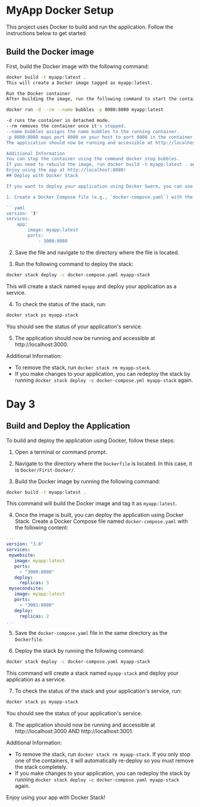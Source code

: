 # MyApp Docker Setup

This project uses Docker to build and run the application. Follow the instructions below to get started.

## Build the Docker image

First, build the Docker image with the following command:

```bash
docker build -t myapp:latest .
This will create a Docker image tagged as myapp:latest.

Run the Docker container
After building the image, run the following command to start the container:

docker run -d --rm --name bubbles -p 8080:8080 myapp:latest

-d runs the container in detached mode.
--rm removes the container once it's stopped.
--name bubbles assigns the name bubbles to the running container.
-p 8080:8080 maps port 8080 on your host to port 8080 in the container.
The application should now be running and accessible at http://localhost:8080.

Additional Information
You can stop the container using the command docker stop bubbles.
If you need to rebuild the image, run docker build -t myapp:latest . again.
Enjoy using the app at http://localhost:8080!
## Deploy with Docker Stack

If you want to deploy your application using Docker Swarm, you can use Docker Stack. Follow the steps below to deploy your app:

1. Create a Docker Compose file (e.g., `docker-compose.yaml`) with the following content:

```yaml
version: '3'
services:
    app:
        image: myapp:latest
        ports:
            - 3000:8080
```

2. Save the file and navigate to the directory where the file is located.

3. Run the following command to deploy the stack:

```bash
docker stack deploy -c docker-compose.yaml myapp-stack
```

This will create a stack named `myapp` and deploy your application as a service.

4. To check the status of the stack, run:

```bash
docker stack ps myapp-stack
```

You should see the status of your application's service.

5. The application should now be running and accessible at http://localhost:3000.

Additional Information:
- To remove the stack, run `docker stack rm myapp-stack`.
- If you make changes to your application, you can redeploy the stack by running `docker stack deploy -c docker-compose.yml myapp-stack` again.

# Day 3


## Build and Deploy the Application


To build and deploy the application using Docker, follow these steps:


1. Open a terminal or command prompt.


2. Navigate to the directory where the `Dockerfile` is located. In this case, it is `Docker/First-Docker/`.


3. Build the Docker image by running the following command:


```bash
docker build -t myapp:latest .
```


This command will build the Docker image and tag it as `myapp:latest`.


4. Once the image is built, you can deploy the application using Docker Stack. Create a Docker Compose file named `docker-compose.yaml` with the following content:


```yaml
---
version: "3.8"
services:
 mywebsite:
   image: myapp:latest
   ports:
     - "3000:8080"
   deploy:
     replicas: 3
 mysecondsite:
   image: myapp:latest
   ports:
     - "3001:8080"
   deploy:
     replicas: 2
...
```


5. Save the `docker-compose.yaml` file in the same directory as the `Dockerfile`.


6. Deploy the stack by running the following command:


```bash
docker stack deploy -c docker-compose.yaml myapp-stack
```


This command will create a stack named `myapp-stack` and deploy your application as a service.


7. To check the status of the stack and your application's service, run:


```bash
docker stack ps myapp-stack
```


You should see the status of your application's service.


8. The application should now be running and accessible at http://localhost:3000 AND http://localhost:3001.


Additional Information:
- To remove the stack, run `docker stack rm myapp-stack`.
   If you only stop one of the containers, it will automatically re-deploy so you must remove the stack completely.
- If you make changes to your application, you can redeploy the stack by running `docker stack deploy -c docker-compose.yaml myapp-stack` again.


Enjoy using your app with Docker Stack!




